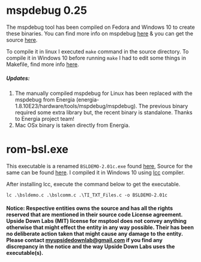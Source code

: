 # mspdebug 0.25

The mspdebug tool has been compiled on Fedora and Windows 10 to create these binaries. You can find more info on mspdebug [here](https://dlbeer.co.nz/mspdebug/) & you can get the source [here](https://github.com/dlbeer/mspdebug).

To compile it in linux I executed `make` command in the source directory. To compile it in Windows 10 before running `make` I had to edit some things in Makefile, find more info [here](https://github.com/dlbeer/mspdebug/issues/101#issuecomment-760713289).

##### Updates: 

1. The manually compiled mspdebug for Linux has been replaced with the mspdebug from Energia (energia-1.8.10E23/hardware/tools/mspdebug/mspdebug). The previous binary required some extra library but, the recent binary is standalone. Thanks to Energia project team!
2. Mac OSx binary is taken directly from Energia.

# rom-bsl.exe

This executable is a renamed `BSLDEMO-2.01c.exe` found [here](https://github.com/gbhug5a/MSP430-BSL/tree/master/BSLDEMO-2.01c/Executable), Source for the same can be found [here](https://github.com/gbhug5a/MSP430-BSL/tree/master/BSLDEMO-2.01c/Source). I compiled it in Windows 10 using [lcc](https://lcc-win32.services.net/) compiler. 

After installing lcc, execute the command below to get the executable.

`lc .\bsldemo.c .\bslcomm.c .\TI_TXT_Files.c -o BSLDEMO-2.01c`


#### Notice: Respective entities owns the source and has all the rights reserved that are mentioned in their source code License agreement. Upside Down Labs (MIT) license for msptool does not convey anything otherwise that might effect the entity in any way possible. Their has been no deliberate action taken that might cause any damage to the entity. Please contact myupsidedownlab@gmail.com if you find any discrepancy in the notice and the way Upside Down Labs uses the executable(s).
